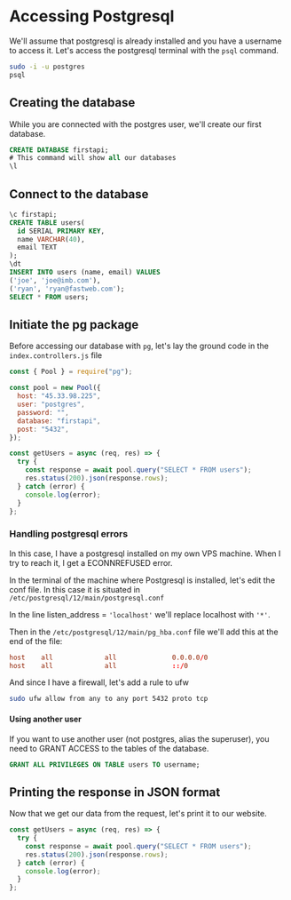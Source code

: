 # Accessing Postgresql

We'll assume that postgresql is already installed and you have a username to access it.
Let's access the postgresql terminal with the `psql` command.

```bash
sudo -i -u postgres
psql
```

## Creating the database

While you are connected with the postgres user, we'll create our first database.

```sql
CREATE DATABASE firstapi;
# This command will show all our databases
\l
```

## Connect to the database

```sql
\c firstapi;
CREATE TABLE users(
  id SERIAL PRIMARY KEY,
  name VARCHAR(40),
  email TEXT
);
\dt
INSERT INTO users (name, email) VALUES
('joe', 'joe@imb.com'),
('ryan', 'ryan@fastweb.com');
SELECT * FROM users;
```

## Initiate the pg package

Before accessing our database with `pg`, let's lay the ground code in the `index.controllers.js` file

```js
const { Pool } = require("pg");

const pool = new Pool({
  host: "45.33.98.225",
  user: "postgres",
  password: "",
  database: "firstapi",
  post: "5432",
});
```

```js
const getUsers = async (req, res) => {
  try {
    const response = await pool.query("SELECT * FROM users");
    res.status(200).json(response.rows);
  } catch (error) {
    console.log(error);
  }
};
```

### Handling postgresql errors

In this case, I have a postgresql installed on my own VPS machine.
When I try to reach it, I get a ECONNREFUSED error.

In the terminal of the machine where Postgresql is installed, let's edit the conf file.
In this case it is situated in `/etc/postgresql/12/main/postgresql.conf`

In the line listen_address = `'localhost'` we'll replace localhost with `'*'`.

Then in the `/etc/postgresql/12/main/pg_hba.conf` file we'll add this at the end of the file:

```conf
host    all             all              0.0.0.0/0                       md5
host    all             all              ::/0                            md5
```

And since I have a firewall, let's add a rule to ufw

```bash
sudo ufw allow from any to any port 5432 proto tcp
```

#### Using another user

If you want to use another user (not postgres, alias the superuser), you need to GRANT ACCESS to the tables of the database.

```sql
GRANT ALL PRIVILEGES ON TABLE users TO username;
```

## Printing the response in JSON format

Now that we get our data from the request, let's print it to our website.

```js
const getUsers = async (req, res) => {
  try {
    const response = await pool.query("SELECT * FROM users");
    res.status(200).json(response.rows);
  } catch (error) {
    console.log(error);
  }
};
```
